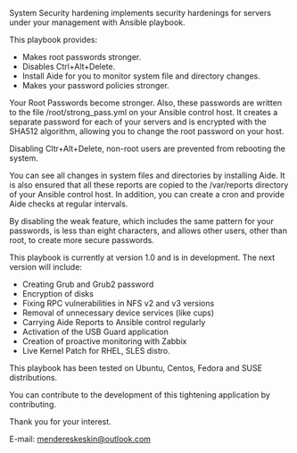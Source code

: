 System Security hardening implements security hardenings for servers under your management with Ansible playbook.

This playbook provides:
- Makes root passwords stronger.
- Disables Ctrl+Alt+Delete.
- Install Aide for you to monitor system file and directory changes.
- Makes your password policies stronger.

Your Root Passwords become stronger. Also, these passwords are written to the file /root/strong_pass.yml on your Ansible control host. It creates a separate password for each of your servers and is encrypted with the SHA512 algorithm, allowing you to change the root password on your host.

Disabling Cltr+Alt+Delete, non-root users are prevented from rebooting the system.

You can see all changes in system files and directories by installing Aide. It is also ensured that all these reports are copied to the /var/reports directory of your Ansible control host. In addition, you can create a cron and provide Aide checks at regular intervals.

By disabling the weak feature, which includes the same pattern for your passwords, is less than eight characters, and allows other users, other than root, to create more secure passwords.

This playbook is currently at version 1.0 and is in development. The next version will include:

- Creating Grub and Grub2 password
- Encryption of disks
- Fixing RPC vulnerabilities in NFS v2 and v3 versions
- Removal of unnecessary device services (like cups)
- Carrying Aide Reports to Ansible control regularly
- Activation of the USB Guard application
- Creation of proactive monitoring with Zabbix
- Live Kernel Patch for RHEL, SLES distro.

This playbook has been tested on Ubuntu, Centos, Fedora and SUSE distributions.

You can contribute to the development of this tightening application by contributing.

Thank you for your interest.

E-mail: mendereskeskin@outlook.com
